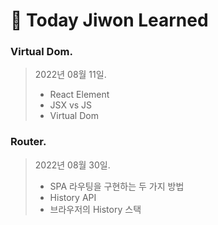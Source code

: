 # 👋 Today Jiwon Learned


### Virtual Dom.
> 2022년 08월 11일.  
> - React Element  
> - JSX vs JS  
> - Virtual Dom 

### Router.
> 2022년 08월 30일.  
> - SPA 라우팅을 구현하는 두 가지 방법
> - History API
> - 브라우저의 History 스택